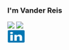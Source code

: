 ### I'm Vander Reis

<!--
**Vander-Reis/Vander-Reis** is a ✨ _special_ ✨ repository because its `README.md` (this file) appears on your GitHub profile.

Here are some ideas to get you started:

- 🔭 I’m currently working on ...
- 🌱 I’m currently learning ...
- 👯 I’m looking to collaborate on ...
- 🤔 I’m looking for help with ...
- 💬 Ask me about ...
- 📫 How to reach me: ...
- 😄 Pronouns: ...
- ⚡ Fun fact: ...
-->

<div>
<img src="https://github-readme-stats.vercel.app/api?username=Vander-Reis&show_icons=true&theme=dracula&include_all_commits=true&count_private=true">
<img src="https://github-readme-stats.vercel.app/api/top-langs/?username=Vander-Reis&layout=compact&langs_count=16&theme=dracula">

</div>

<a target="_blank" src="https://www.linkedin.com/in/vander-reis-044163201/">
<img align="center" alt="Vander-linkedin" height="30" width="40" src="https://raw.githubusercontent.com/devicons/devicon/master/icons/linkedin/linkedin-original.svg" style="max-width:100%;">
</a>


